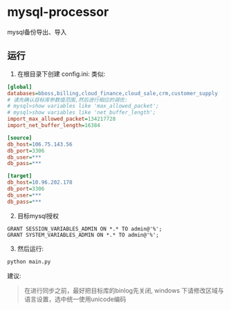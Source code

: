 # mysql-processor
mysql备份导出、导入

## 运行
1. 在根目录下创建 config.ini:
类似:
```ini
[global]
databases=bboss,billing,cloud_finance,cloud_sale,crm,customer_supply
# 请先确认目标库参数值范围,然后进行相应的调优:
# mysql>show variables like 'max_allowed_packet';
# mysql>show variables like 'net_buffer_length';
import_max_allowed_packet=134217728
import_net_buffer_length=16384

[source]
db_host=106.75.143.56
db_port=3306
db_user=***
db_pass=***

[target]
db_host=10.96.202.178
db_port=3306
db_user=***
db_pass=***
```

2. 目标mysql授权
```
GRANT SESSION_VARIABLES_ADMIN ON *.* TO admin@'%';
GRANT SYSTEM_VARIABLES_ADMIN ON *.* TO admin@'%';
```

3. 然后运行:
```python
python main.py
```

建议:
> 在进行同步之前，最好把目标库的binlog先关闭, windows 下请修改区域与语言设置，选中统一使用unicode编码